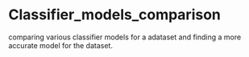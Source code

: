 # Classifier_models_comparison
comparing various classifier models for a adataset and finding a more accurate model for the dataset.
